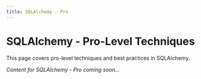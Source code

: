 ```yaml
---
title: SQLAlchemy - Pro
---
```


# SQLAlchemy - Pro-Level Techniques

This page covers pro-level techniques and best practices in SQLAlchemy.

*Content for SQLAlchemy - Pro coming soon...*
